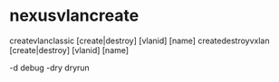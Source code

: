 # nexusvlancreate
createvlanclassic [create|destroy] [vlanid] [name] 
createdestroyvxlan [create|destroy] [vlanid] [name]

-d debug
-dry dryrun
